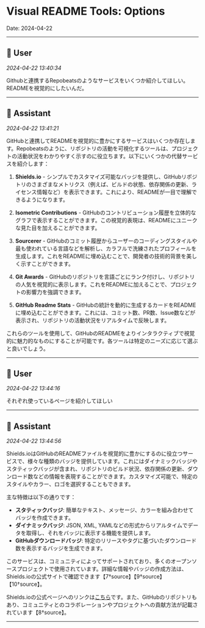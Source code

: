 # Visual README Tools: Options

Date: 2024-04-22

---

## 👤 User
*2024-04-22 13:40:34*

Githubと連携するRepobeatsのようなサービスをいくつか紹介してほしい。READMEを視覚的にしたいんだ。

---

## 🤖 Assistant
*2024-04-22 13:41:21*

GitHubと連携してREADMEを視覚的に豊かにするサービスはいくつか存在します。Repobeatsのように、リポジトリの活動を可視化するツールは、プロジェクトの活動状況をわかりやすく示すのに役立ちます。以下にいくつかの代替サービスを紹介します：

1. **Shields.io** - シンプルでカスタマイズ可能なバッジを提供し、GitHubリポジトリのさまざまなメトリクス（例えば、ビルドの状態、依存関係の更新、ライセンス情報など）を表示できます。これにより、READMEが一目で理解できるようになります。

2. **Isometric Contributions** - GitHubのコントリビューション履歴を立体的なグラフで表示することができます。この視覚的表現は、READMEにユニークな見た目を加えることができます。

3. **Sourcerer** - GitHubのコミット履歴からユーザーのコーディングスタイルや最も使われている言語などを解析し、カラフルで洗練されたプロフィールを生成します。これをREADMEに埋め込むことで、開発者の技術的背景を美しく示すことができます。

4. **Git Awards** - GitHubのリポジトリを言語ごとにランク付けし、リポジトリの人気を視覚的に表示します。これをREADMEに加えることで、プロジェクトの影響力を強調できます。

5. **GitHub Readme Stats** - GitHubの統計を動的に生成するカードをREADMEに埋め込むことができます。これには、コミット数、PR数、Issue数などが表示され、リポジトリの活動状況をリアルタイムで反映します。

これらのツールを使用して、GitHubのREADMEをよりインタラクティブで視覚的に魅力的なものにすることが可能です。各ツールは特定のニーズに応じて選ぶと良いでしょう。

---

## 👤 User
*2024-04-22 13:44:16*

それぞれ使っているページを紹介してほしい

---

## 🤖 Assistant
*2024-04-22 13:44:56*

Shields.ioはGitHubのREADMEファイルを視覚的に豊かにするのに役立つサービスで、様々な種類のバッジを提供しています。これにはダイナミックバッジやスタティックバッジが含まれ、リポジトリのビルド状況、依存関係の更新、ダウンロード数などの情報を表現することができます。カスタマイズ可能で、特定のスタイルやカラー、ロゴを選択することもできます。

主な特徴は以下の通りです：

- **スタティックバッジ**: 簡単なテキスト、メッセージ、カラーを組み合わせてバッジを作成できます。
- **ダイナミックバッジ**: JSON, XML, YAMLなどの形式からリアルタイムでデータを取得し、それをバッジに表示する機能を提供します。
- **GitHubダウンロードバッジ**: 特定のリリースやタグに基づいたダウンロード数を表示するバッジを生成できます。

このサービスは、コミュニティによってサポートされており、多くのオープンソースプロジェクトで使用されています。詳細な情報やバッジの作成方法は、Shields.ioの公式サイトで確認できます【7†source】【9†source】【10†source】。

Shields.ioの公式ページへのリンクは[こちら](https://shields.io/)です。また、GitHubのリポジトリもあり、コミュニティとのコラボレーションやプロジェクトへの貢献方法が記載されています【8†source】。

---

